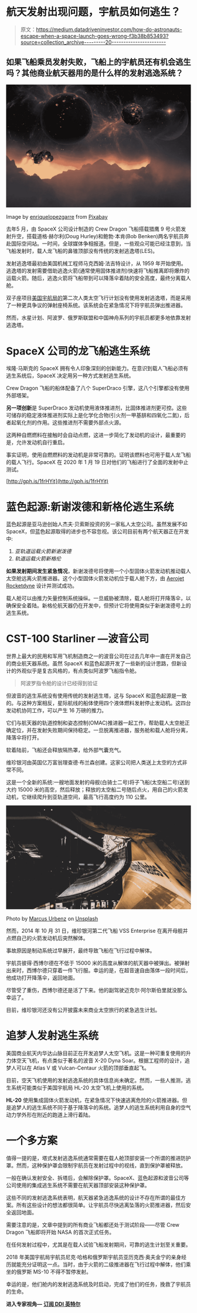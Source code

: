 # 航天发射出现问题，宇航员如何逃生？

> 原文：<https://medium.datadriveninvestor.com/how-do-astronauts-escape-when-a-space-launch-goes-wrong-f3b38b853493?source=collection_archive---------20----------------------->

## 如果飞船乘员发射失败，飞船上的宇航员还有机会逃生吗？其他商业航天器用的是什么样的发射逃逸系统？

![](img/84272e4649187f0136fe686d9f03ed2f.png)

Image by [enriquelopezgarre](https://pixabay.com/users/enriquelopezgarre-3764790/?utm_source=link-attribution&utm_medium=referral&utm_campaign=image&utm_content=5105730) from [Pixabay](https://pixabay.com/?utm_source=link-attribution&utm_medium=referral&utm_campaign=image&utm_content=5105730)

去年5 月，由 SpaceX 公司设计制造的 Crew Dragon 飞船搭载猎鹰 9 号火箭发射升空，搭载道格·赫尔利(Doug Hurley)和鲍勃·本肯(Bob Benken)两名宇航员奔赴国际空间站。一时间，全球媒体争相报道。但是，一些观众可能已经注意到，当飞船发射时，载人龙飞船的鼻锥顶部没有传统的发射逃逸塔(LES)。

发射逃逸塔最初由美国机械工程师马克西姆·法吉特设计，从 1959 年开始使用。逃逸塔的发射需要借助逃逸火箭(通常使用固体推进剂)快速将飞船推离即将爆炸的运载火箭。随后，逃逸火箭将飞船带到可以降落伞着陆的安全高度，最终分离载人舱。

双子座项目[美国宇航局的](http://nasa.gov)第二次人类太空飞行计划没有使用发射逃逸塔，而是采用了一种更具争议的弹射座椅系统。该系统会在紧急情况下将宇航员弹出推进器。

然而，水星计划、阿波罗、俄罗斯联盟和中国神舟系列的宇航员都更多地依靠发射逃逸塔。

# **SpaceX 公司的龙飞船逃生系统**

埃隆·马斯克的 SpaceX 拥有令人印象深刻的创新能力。在意识到载人飞船必须有逃生系统后，SpaceX 决定用另一种方式发射逃生系统。

Crew Dragon 飞船的船体配备了八个 SuperDraco 引擎，这八个引擎都没有使用外部塔架。

**另一项创新**是 SuperDraco 发动机使用液体推进剂，比固体推进剂更可控。这些可储存的稳定液体推进剂实际上是化学化合物(引火剂一甲基肼和四氧化二氮)，后者起氧化剂的作用。这些推进剂不需要外部点火源。

这两种自燃燃料在接触时会自动点燃，这进一步简化了发动机的设计，最重要的是，允许发动机自行重启。

事实证明，使用自燃燃料的发动机是非常可靠的。证明该燃料也可用于载人龙飞船的载人飞行。SpaceX 在 2020 年 1 月 19 日对他们的飞船进行了全面的发射中止测试。

[http://gph.is/1frHYit](http://gph.is/1frHYit)

# **蓝色起源:新谢泼德和新格伦逃生系统**

蓝色起源是亚马逊创始人杰夫·贝索斯投资的另一家私人太空公司。虽然发展不如 SpaceX，但蓝色起源取得的进步也不容忽视。该公司目前有两个航天器正在开发中:

1.  *亚轨道运载火箭新谢泼德*
2.  *轨道运载火箭新格伦*

**如果发射期间发生紧急情况**，新谢泼德号将使用一个小型固体火箭发动机推动载人太空舱远离火箭推进器。这个小型固体火箭发动机位于载人舱下方，由 [Aerojet Rocketdyne](http://www.rocket.com/) 设计并测试成功。

载人舱可以由推力矢量控制系统操纵。一旦威胁被清除，载人舱将打开降落伞，以确保安全着陆。新格伦航天器仍在开发中，但预计它将使用类似于新谢泼德号上的逃生系统。

# CST-100 Starliner —波音公司

世界上最大的民用和军用飞机制造商之一的波音公司在过去几年中一直在开发自己的商业航天器系统。虽然 SpaceX 和蓝色起源开发了一些新的设计思路，但新设计的外观似乎是复古风格的，有点类似阿波罗飞船指令舱。

> 阿波罗指令舱的设计已经得到验证

但波音的逃生系统没有使用传统的发射逃生塔，这与 SpaceX 和蓝色起源是一致的。与这种方案相反，星际航线的船体使用四个液体燃料发射停止发动机。这四台发动机协同工作，可以产生 16 万磅的推力。

它们与航天器的轨道控制和姿态控制(OMAC)推进器一起工作，帮助载人太空舱正确定位，并在发射失败期间保持稳定。一旦脱离推进器，服务舱和载人舱将分离，降落伞将打开。

软着陆前，飞船还会释放隔热罩，给外部气囊充气。

维珍银河由英国亿万富翁理查德·布兰森创建。这家公司把人类送上太空的方式非常不同。

这是一个全新的系统:一艘地面发射的母舰(白骑士二号)将子飞船(太空船二号)送到大约 15000 米的高空，然后释放；释放的太空船二号随后点火，用自己的火箭发动机，它继续爬升到亚轨道空间，最高飞行高度约为 110 公里。

![](img/246da9c84b300c909c67f74007b5ebcc.png)

Photo by [Marcus Urbenz](https://unsplash.com/@marcusurbenz?utm_source=unsplash&utm_medium=referral&utm_content=creditCopyText) on [Unsplash](https://unsplash.com/s/photos/space-ship?utm_source=unsplash&utm_medium=referral&utm_content=creditCopyText)

然而，2014 年 10 月 31 日，维珍银河第二代飞船 VSS Enterprise 在离开母舰并点燃自己的火箭发动机后突然解体。

事故原因是制动系统过早展开，最终导致飞船在飞行过程中解体。

宇航员彼得·西博尔德在不低于 15000 米的高度从解体的航天器中被弹出。被弹射出来时，西博尔德只穿着一件飞行服。幸运的是，在超音速自由落体一段时间后，他成功打开降落伞，返回地面。

尽管受了重伤，西博尔德还是活了下来。他的副驾驶迈克尔·阿尔斯伯里就没那么幸运了。

目前，维珍银河还没有公开披露未来商业太空旅行的紧急逃生计划。

# 追梦人发射逃生系统

美国商业航天内华达山脉目前正在开发追梦人太空飞机。这是一种可重复使用的升力体空天飞机，有点类似于著名的波音 X-20 Dyna Soar。根据工程师的设计，追梦人可以在 Atlas V 或 Vulcan-Centaur 火箭的顶部垂直起飞。

目前，空天飞机使用的发射逃逸系统的具体信息尚未确定。然而，一些人推测，逃生系统可能类似于美国宇航局 HL-20 太空飞机上使用的系统。

**HL-20** 使用集成固体火箭发动机，在紧急情况下快速逃离危险的火箭推进器。但是追梦人的逃生系统不同于基于降落伞的系统。追梦人的逃生系统利用自身的空气动力学外形在附近的跑道上滑行着陆。

# **一个多方案**

值得一提的是，塔式发射逃逸系统通常需要在载人舱顶部安装一个所谓的推进防护罩。然而，这种保护罩会限制宇航员在发射过程中的视线，直到保护罩被释放。

一般在确认发射安全、拆塔后，会解除保护罩。SpaceX、蓝色起源和波音公司等公司使用的集成逃生系统不需要在航天器顶部安装这种保护罩。

这些不同的发射逃逸系统表明，航天器紧急逃逸系统的设计不存在所谓的最佳方案。所有这些设计的想法都很简单。让宇航员尽快逃离坠落的火箭推进器，然后安全返回地面。

需要注意的是，文章中提到的所有商业飞船都还处于测试阶段——尽管 Crew Dragon 飞船即将开始 NASA 的首次正式任务。

在任何发射过程中，尤其是在载人试验飞船发射期间，可靠的逃生计划至关重要。

2018 年美国宇航局宇航员尼克·哈格和俄罗斯宇航员亚历克西·奥夫金宁的亲身经历就能充分证明这一点。当时，由于火箭的二级推进器在飞行过程中解体，他们乘坐的俄罗斯 MS-10 不得不暂停发射。

幸运的是，他们舱内的发射逃逸系统及时启动，完成了他们的任务，挽救了宇航员的生命。

**进入专家视角—** [**订阅 DDI 英特尔**](https://datadriveninvestor.com/ddi-intel)